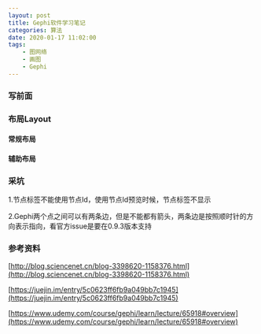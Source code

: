 ```yaml
---
layout: post
title: Gephi软件学习笔记
categories: 算法
date: 2020-01-17 11:02:00
tags:
    - 图网络
    - 画图
    - Gephi
---
```

### 写前面

### 布局Layout

#### 常规布局

#### 辅助布局

### 采坑

1.节点标签不能使用节点Id，使用节点Id预览时候，节点标签不显示

2.Gephi两个点之间可以有两条边，但是不能都有箭头，两条边是按照顺时针的方向表示指向，看官方issue是要在0.9.3版本支持

### 参考资料
[http://blog.sciencenet.cn/blog-3398620-1158376.html](http://blog.sciencenet.cn/blog-3398620-1158376.html)

[https://juejin.im/entry/5c0623ff6fb9a049bb7c1945](https://juejin.im/entry/5c0623ff6fb9a049bb7c1945)

[https://www.udemy.com/course/gephi/learn/lecture/65918#overview](https://www.udemy.com/course/gephi/learn/lecture/65918#overview)
